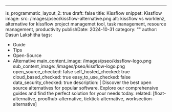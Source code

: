 ---
is_programmatic_layout_2: true
draft: false
title: Kissflow
snippet: Kissflow
image:
  src: /images/pseo/kissflow-alternative.png
  alt: kissflow vs worklenz, alternative for kissflow project managemet tool, task management, resource management, productivity
publishDate: 2024-10-31
category: ""
author: Dasun Lakshitha
tags:
  - Guide
  - Tips
  - Open-Source
  - Alternative
main_content_image: /images/pseo/kissflow-logo.png
sub_content_image: /images/pseo/kissflow-logo.png
open_source_checked: false
self_hosted_checked: true
cloud_based_checked: true
easy_to_use_checked: false
data_security_checked: true
description: |
   Discover the best open source alternatives for popular software. Explore our comprehensive guides and find the perfect solution for your needs today.
related: [float-alternative, proofhub-alternative, ticktick-alternative, worksection-alternative]